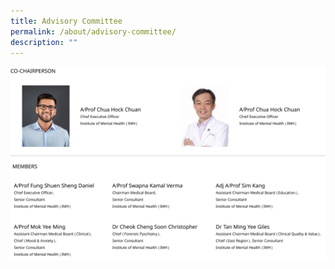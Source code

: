 ```yaml
---
title: Advisory Committee
permalink: /about/advisory-committee/
description: ""
---
```

![](/images/Frame%201.png)